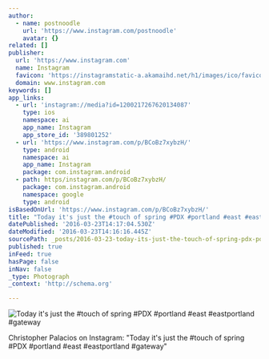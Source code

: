 ```yaml
---
author:
  - name: postnoodle
    url: 'https://www.instagram.com/postnoodle'
    avatar: {}
related: []
publisher:
  url: 'https://www.instagram.com'
  name: Instagram
  favicon: 'https://instagramstatic-a.akamaihd.net/h1/images/ico/favicon.ico/7cdab0872b15.ico'
  domain: www.instagram.com
keywords: []
app_links:
  - url: 'instagram://media?id=1200217267620134087'
    type: ios
    namespace: ai
    app_name: Instagram
    app_store_id: '389801252'
  - url: 'https://www.instagram.com/p/BCoBz7xybzH/'
    type: android
    namespace: ai
    app_name: Instagram
    package: com.instagram.android
  - path: https/instagram.com/p/BCoBz7xybzH/
    package: com.instagram.android
    namespace: google
    type: android
isBasedOnUrl: 'https://www.instagram.com/p/BCoBz7xybzH/'
title: "Today it's just the #touch of spring #PDX #portland #east #eastportland #gateway"
datePublished: '2016-03-23T14:17:04.530Z'
dateModified: '2016-03-23T14:16:16.445Z'
sourcePath: _posts/2016-03-23-today-its-just-the-touch-of-spring-pdx-portland-east-e.md
published: true
inFeed: true
hasPage: false
inNav: false
_type: Photograph
_context: 'http://schema.org'

---
```

![Today it's just the #touch of spring #PDX #portland #east #eastportland #gateway](https://scontent.cdninstagram.com/t51.2885-15/s640x640/sh0.08/e35/12825998_990250997735001_608183671_n.jpg?ig_cache_key=MTIwMDIxNzI2NzYyMDEzNDA4Nw%3D%3D.2)

Christopher Palacios on Instagram: "Today it's just the \#touch of spring \#PDX \#portland \#east \#eastportland \#gateway"
